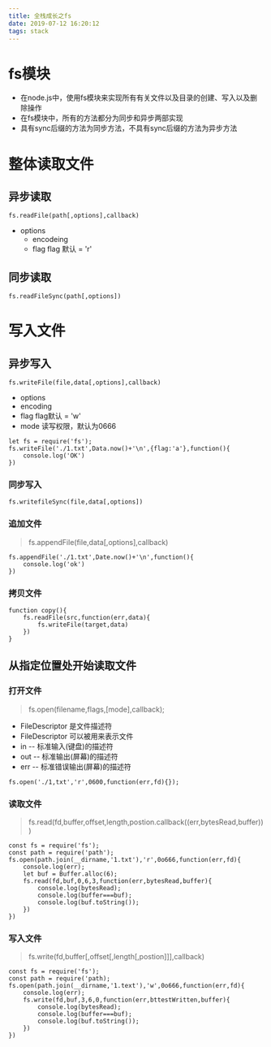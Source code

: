 ```yaml
---
title: 全栈成长之fs
date: 2019-07-12 16:20:12
tags: stack
---
```


# fs模块
- 在node.js中，使用fs模块来实现所有有关文件以及目录的创建、写入以及删除操作
- 在fs模块中，所有的方法都分为同步和异步两部实现
- 具有sync后缀的方法为同步方法，不具有sync后缀的方法为异步方法

# 整体读取文件
## 异步读取
```
fs.readFile(path[,options],callback)
```
- options
  - encodeing
  - flag flag 默认 = 'r'

## 同步读取
```
fs.readFileSync(path[,options])
```

# 写入文件
## 异步写入
```
fs.writeFile(file,data[,options],callback)
```
- options
 - encoding
 - flag flag默认 = 'w'
 - mode 读写权限，默认为0666

```
let fs = require('fs');
fs.writeFile('./1.txt',Data.now()+'\n',{flag:'a'},function(){
    console.log('OK')
})
```

### 同步写入
```
fs.writefileSync(file,data[,options])
```

### 追加文件
> fs.appendFile(file,data[,options],callback)
```
fs.appendFile('./1.txt',Date.now()+'\n',function(){
    console.log('ok')
})
```
### 拷贝文件
```
function copy(){
    fs.readFile(src,function(err,data){
        fs.writeFile(target,data)
    })
}
```

## 从指定位置处开始读取文件

### 打开文件
> fs.open(filename,flags,[mode],callback);
- FileDescriptor 是文件描述符
- FileDescriptor 可以被用来表示文件
- in -- 标准输入(键盘)的描述符
- out -- 标准输出(屏幕)的描述符
- err -- 标准错误输出(屏幕)的描述符  

```
fs.open('./1,txt','r',0600,function(err,fd){});
```

### 读取文件
> fs.read(fd,buffer,offset,length,postion.callback((err,bytesRead,buffer)))
```
const fs = require('fs');
const path = require('path');
fs.open(path.join(__dirname,'1.txt'),'r',0o666,function(err,fd){
    console.log(err);
    let buf = Buffer.alloc(6);
    fs.read(fd,buf,0,6,3,function(err,bytesRead,buffer){
        console.log(bytesRead);
        console.log(buffer===buf);
        console.log(buf.toString());
    })
})
```

### 写入文件
> fs.write(fd,buffer[,offset[,length[,postion]]],callback)
```
const fs = require('fs');
const path = require('path);
fs.open(path.join(__dirname,'1.text'),'w',0o666,function(err,fd){
    console.log(err);
    fs.write(fd,buf,3,6,0,function(err,bttestWritten,buffer){
        console.log(bytesRead);
        console.log(buffer===buf);
        console.log(buf.toString());
    })
})
```
